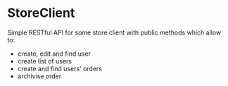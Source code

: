# StoreClient
Simple RESTful API for some store client with public methods which allow to:
- create, edit and find user
- create list of users
- create and find users' orders
- archivise order
